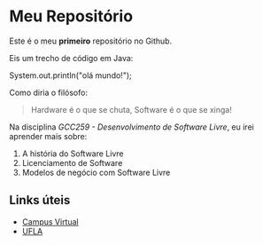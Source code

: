 # Meu Repositório

Este é o meu **primeiro** repositório no Github.

Eis um trecho de código em Java:

System.out.println("olá mundo!");

Como diria o filósofo:

> Hardware é o que se chuta, Software é o que se xinga!

Na disciplina *GCC259 - Desenvolvimento de Software Livre*, eu irei aprender mais sobre:

1. A história do Software Livre  
2. Licenciamento de Software  
3. Modelos de negócio com Software Livre  

## Links úteis

- [Campus Virtual](https://campusvirtual.ufla.br)  
- [UFLA](https://ufla.br)

